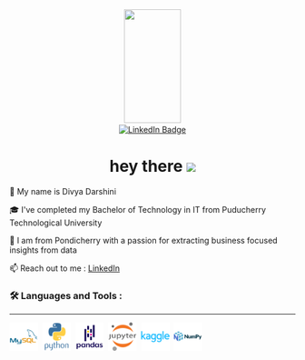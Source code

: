 
<div align="center">
  <img src="https://media.giphy.com/media/RN8FdaB6T1bkkI5n4I/giphy.gif" width="100" height="200"/>
</div>


<div align="center" id="badges">
  <a href="https://www.linkedin.com/in/divya-darshini-aa52431ba/">
  <img src="https://img.shields.io/badge/LinkedIn-blue?style=for-the-badge&logo=linkedin&logoColor=white" alt="LinkedIn Badge"/>
     </a>
</div>


<h1 align="center">
  hey there
  <img src="https://media.giphy.com/media/hvRJCLFzcasrR4ia7z/giphy.gif" width="30px"/>
</h1>

:wave: My name is Divya Darshini


:mortar_board: I've completed my Bachelor of Technology in IT from Puducherry Technological University

:city_sunrise: I am from Pondicherry with a passion for extracting business focused insights from data 

:mailbox: Reach out to me : <a href="https://www.linkedin.com/in/divya-darshini-aa52431ba/">LinkedIn</a>




### :hammer_and_wrench: Languages and Tools :

-------

<div>
  <img src="https://github.com/devicons/devicon/blob/master/icons/mysql/mysql-original-wordmark.svg" title="MySQL"  alt="MySQL" width="50" height="50"/>&nbsp;
  <img src="https://github.com/devicons/devicon/blob/master/icons/python/python-original-wordmark.svg" title="Python" alt="Python" width="50" height="50"/>&nbsp;
  <img src="https://github.com/devicons/devicon/blob/master/icons/pandas/pandas-original-wordmark.svg" title="Pandas" alt="Pandas" width="50" height="50"/>&nbsp;
  <img src="https://github.com/devicons/devicon/blob/master/icons/jupyter/jupyter-original-wordmark.svg" title="jupyter" alt="jupyter" width="50"height="50"/>&nbsp;
   <img src="https://github.com/devicons/devicon/blob/master/icons/kaggle/kaggle-original-wordmark.svg" title="kaggle" alt="kaggle" width="50" height="50"/>&nbsp;
   <img src="https://github.com/devicons/devicon/blob/master/icons/numpy/numpy-original-wordmark.svg" title="numpy" alt="numpy" width="50" height="50"/>&nbsp;
</div>



